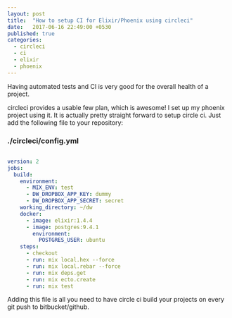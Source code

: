 ```yaml
---
layout: post
title:  "How to setup CI for Elixir/Phoenix using circleci"
date:   2017-06-16 22:49:00 +0530
published: true
categories:
  - circleci
  - ci
  - elixir
  - phoenix
---
```


Having automated tests and CI is very good for the overall health of a project.

circleci provides a usable few plan, which is awesome! I set up my phoenix project using it.
It is actually pretty straight forward to setup circle ci. Just add the following file to your repository:


### ./circleci/config.yml


```yaml

version: 2
jobs:
  build:
    environment:
      - MIX_ENV: test
      - DW_DROPBOX_APP_KEY: dummy
      - DW_DROPBOX_APP_SECRET: secret
    working_directory: ~/dw
    docker:
      - image: elixir:1.4.4
      - image: postgres:9.4.1
        environment:
          POSTGRES_USER: ubuntu
    steps:
      - checkout
      - run: mix local.hex --force
      - run: mix local.rebar --force
      - run: mix deps.get
      - run: mix ecto.create
      - run: mix test

```

Adding this file is all you need to have circle ci build your projects on every git push to bitbucket/github.
